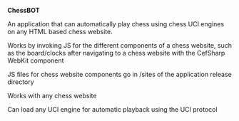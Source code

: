 **ChessBOT**

An application that can automatically play chess using chess UCI engines on any HTML based chess website.

Works by invoking JS for the different components of a chess website, such as the board/clocks after navigating to a chess website with the CefSharp WebKit component

JS files for chess website components go in /sites of the application release directory

Works with any chess website

Can load any UCI engine for automatic playback using the UCI protocol

